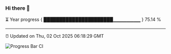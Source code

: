 ### Hi there 👋

⏳ Year progress { ██████████████████████▁▁▁▁▁▁▁▁ } 75.14 %

---

⏰ Updated on Thu, 02 Oct 2025 06:18:29 GMT

![Progress Bar CI](https://github.com/code-lakshay/GitHub-Actions-Demo/workflows/Progress%20Bar%20CI/badge.svg)

